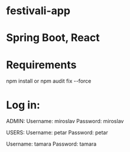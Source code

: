 # festivali-app
# Spring Boot, React
# Requirements
npm install
or
npm audit fix --force

# Log in:

ADMIN:
Username: miroslav
Password: miroslav

USERS:
Username: petar
Password: petar

Username: tamara
Password: tamara
